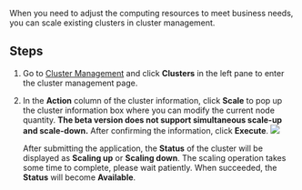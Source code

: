 [//]: # (chinagitpath:XXXXX)

When you need to adjust the computing resources to meet business needs, you can scale existing clusters in cluster management.

## Steps

1. Go to [Cluster Management](https://sparkling.cloud.tencent.com) and click **Clusters** in the left pane to enter the cluster management page.
2. In the **Action** column of the cluster information, click **Scale** to pop up the cluster information box where you can modify the current node quantity. **The beta version does not support simultaneous scale-up and scale-down.** After confirming the information, click **Execute**.
   ![](https://main.qcloudimg.com/raw/1d85e49a16d48229d37c74422ee15b01.png)
    
    After submitting the application, the **Status** of the cluster will be displayed as **Scaling up** or **Scaling down**. The scaling operation takes some time to complete, please wait patiently. When succeeded, the **Status** will become **Available**.
